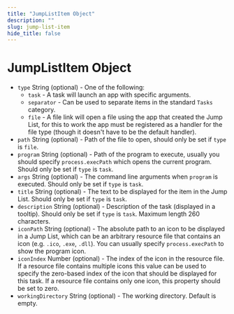 ```yaml
---
title: "JumpListItem Object"
description: ""
slug: jump-list-item
hide_title: false
---
```


# JumpListItem Object

* `type` String (optional) - One of the following:
  * `task` - A task will launch an app with specific arguments.
  * `separator` - Can be used to separate items in the standard `Tasks`
    category.
  * `file` - A file link will open a file using the app that created the
    Jump List, for this to work the app must be registered as a handler for
    the file type (though it doesn't have to be the default handler).
* `path` String (optional) - Path of the file to open, should only be set if `type` is
  `file`.
* `program` String (optional) - Path of the program to execute, usually you should
  specify `process.execPath` which opens the current program. Should only be
  set if `type` is `task`.
* `args` String (optional) - The command line arguments when `program` is executed. Should
  only be set if `type` is `task`.
* `title` String (optional) - The text to be displayed for the item in the Jump List.
  Should only be set if `type` is `task`.
* `description` String (optional) - Description of the task (displayed in a tooltip).
  Should only be set if `type` is `task`. Maximum length 260 characters.
* `iconPath` String (optional) - The absolute path to an icon to be displayed in a
  Jump List, which can be an arbitrary resource file that contains an icon
  (e.g. `.ico`, `.exe`, `.dll`). You can usually specify `process.execPath` to
  show the program icon.
* `iconIndex` Number (optional) - The index of the icon in the resource file. If a
  resource file contains multiple icons this value can be used to specify the
  zero-based index of the icon that should be displayed for this task. If a
  resource file contains only one icon, this property should be set to zero.
* `workingDirectory` String (optional) - The working directory. Default is empty.
